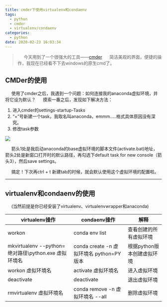 ```yaml
---
title: cmder下使用virtualenv和condaenv
tags:
  - python
  - cmder
  - virtualenv/condaenv
categories:
  - python
date: 2020-02-23 16:03:34
---
```

>&#160;&#160;&#160;&#160; 今天用到了一个很强大的工具——[cmder](https://cmder.net/)
&#160;&#160;&#160;&#160; 简洁美观的界面，便捷的操作，我现在已经看不下去windows的原生cmd了。
<!--more-->

## CMDer的使用
&#160;&#160;&#160;&#160; 使用了cmder之后，我遇到一个问题：如何连接我的anaconda虚拟环境，并将它设为默认？
&#160;&#160;&#160;&#160; 摸索一番之后，发现如下解决方法：
1. 进入cmder的settings-startup-Tasks
2. “+”号新建一个task，我取名叫anaconda，emmm.....格式具体原因没有深究。
3. 修改task参数

![](https://s2.ax1x.com/2020/02/23/31uJt1.png)

&#160;&#160;&#160;&#160; 箭头1处是我启动anaconda的base虚拟环境的脚本文件(activate.bat)地址，箭头2处是新窗口打开时的默认路径，再勾选下default task for new console（箭头3），然后save settings。
  
&#160;&#160;&#160;&#160; 搞定！下次再ctrl + t 新建tab的时候，就会默认使用这个虚拟环境的配置啦。

----
## virtualenv和condaenv的使用

&#160;&#160;&#160;&#160; (当然前提是你已经安装了virtualenv、virtualenvwrapper和anaconda)

|virtualenv操作|condaenv操作|解释|
|--|--|--|
|workon|conda env list|查看创建的所有虚拟环境|
|mkvirtualenv --python=绝对路径\python.exe 虚拟环境名|conda create -n 虚拟环境名 python=PY版本|根据python版本创建虚拟环境|
|workon 虚拟环境名|activate 虚拟环境名|进入虚拟环境|
|deactivate|deactivate|退出虚拟环境|
|rmvirtualenv 虚拟环境名|conda remove -n 虚拟环境名 --all|删除虚拟环境|

